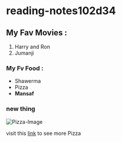 # reading-notes102d34 

## My Fav Movies : 
 1. Harry and Ron  
 2. Jumanji

### My Fv Food : 
 * Shawerma
 * Pizza 
 * **Mansaf** 
 
### new thing 

![Pizza-Image](https://static.toiimg.com/thumb/53110049.cms?width=1200&height=900)

visit this [link](https://www.google.com/search?q=pizza&sxsrf=ALeKk02F06jEtgzKW7h63rcNsr7I1fjLbw:1622444409141&source=lnms&tbm=isch&sa=X&ved=2ahUKEwi_vLK1rPPwAhU8RhUIHXYdBfgQ_AUoAnoECAIQBA&biw=1366&bih=625) to see more Pizza 
 
